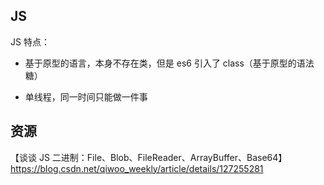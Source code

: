 ## JS

JS 特点：

- 基于原型的语言，本身不存在类，但是 es6 引入了 class（基于原型的语法糖）

- 单线程，同一时间只能做一件事

## 资源

【谈谈 JS 二进制：File、Blob、FileReader、ArrayBuffer、Base64】https://blog.csdn.net/qiwoo_weekly/article/details/127255281

